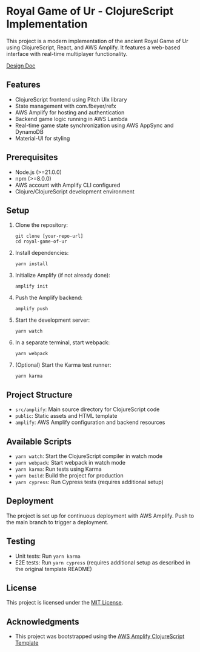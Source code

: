 # Royal Game of Ur - ClojureScript Implementation

This project is a modern implementation of the ancient Royal Game of Ur using ClojureScript, React, and AWS Amplify. It features a web-based interface with real-time multiplayer functionality.

[Design Doc](./docs/design.md)

## Features

- ClojureScript frontend using Pitch UIx library
- State management with com.fbeyer/refx
- AWS Amplify for hosting and authentication
- Backend game logic running in AWS Lambda
- Real-time game state synchronization using AWS AppSync and DynamoDB
- Material-UI for styling

## Prerequisites

- Node.js (>=21.0.0)
- npm (>=8.0.0)
- AWS account with Amplify CLI configured
- Clojure/ClojureScript development environment

## Setup

1. Clone the repository:

   ```
   git clone [your-repo-url]
   cd royal-game-of-ur
   ```

2. Install dependencies:

   ```
   yarn install
   ```

3. Initialize Amplify (if not already done):

   ```
   amplify init
   ```

4. Push the Amplify backend:

   ```
   amplify push
   ```

5. Start the development server:

   ```
   yarn watch
   ```

6. In a separate terminal, start webpack:

   ```
   yarn webpack
   ```

7. (Optional) Start the Karma test runner:
   ```
   yarn karma
   ```

## Project Structure

- `src/amplify`: Main source directory for ClojureScript code
- `public`: Static assets and HTML template
- `amplify`: AWS Amplify configuration and backend resources

## Available Scripts

- `yarn watch`: Start the ClojureScript compiler in watch mode
- `yarn webpack`: Start webpack in watch mode
- `yarn karma`: Run tests using Karma
- `yarn build`: Build the project for production
- `yarn cypress`: Run Cypress tests (requires additional setup)

## Deployment

The project is set up for continuous deployment with AWS Amplify. Push to the main branch to trigger a deployment.

## Testing

- Unit tests: Run `yarn karma`
- E2E tests: Run `yarn cypress` (requires additional setup as described in the original template README)

## License

This project is licensed under the [MIT License](LICENSE).

## Acknowledgments

- This project was bootstrapped using the [AWS Amplify ClojureScript Template](https://github.com/rgilks/aws-amplify-cljs-template)
